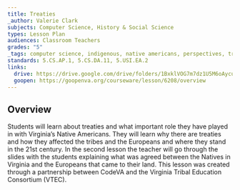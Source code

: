 ```yaml
---
title: Treaties 
_author: Valerie Clark
subjects: Computer Science, History & Social Science
types: Lesson Plan
audiences: Classroom Teachers
grades: "5"
_tags: computer science, indigenous, native americans, perspectives, treaty, virginia tribes
standards: 5.CS.AP.1, 5.CS.DA.11, 5.USI.EA.2
links:
  drive: https://drive.google.com/drive/folders/1BxklVOG7m7dz1U5M6oAycuggARdEw27k?usp=drive_link
  goopen: https://goopenva.org/courseware/lesson/6208/overview
---
```


## Overview

Students will learn about treaties and what important role they have played in with Virginia’s Native Americans. They will learn why there are treaties and how they affected the tribes and the Europeans and where they stand in the 21st century. In the second lesson the teacher will go through the slides with the students explaining what was agreed between the Natives in Virginia and the Europeans that came to their land. This lesson was created through a partnership between CodeVA and the Virginia Tribal Education Consortium (VTEC). 

